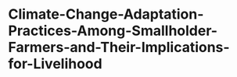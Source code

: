 # Climate-Change-Adaptation-Practices-Among-Smallholder-Farmers-and-Their-Implications-for-Livelihood